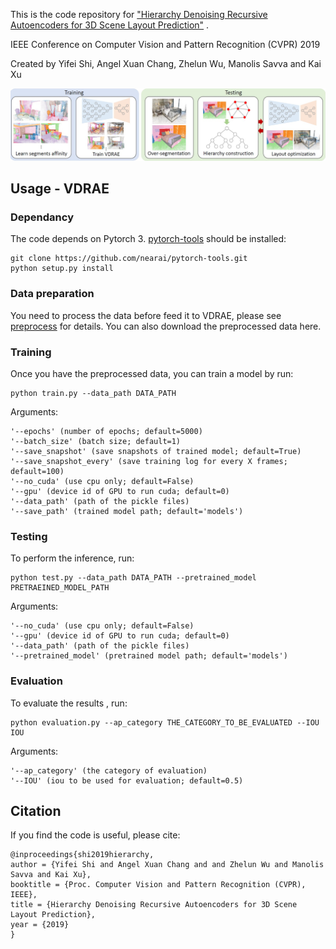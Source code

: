 This is the code repository for ["Hierarchy Denoising Recursive Autoencoders for 3D Scene Layout Prediction"][1] .

IEEE Conference on Computer Vision and Pattern Recognition (CVPR) 2019

Created by Yifei Shi, Angel Xuan Chang, Zhelun Wu, Manolis Savva and Kai Xu

![teaser](image/figure.JPG)

## Usage - VDRAE
### Dependancy
The code depends on Pytorch 3. [pytorch-tools][2] should be installed: 
~~~~ 
git clone https://github.com/nearai/pytorch-tools.git
python setup.py install
~~~~ 

### Data preparation
You need to process the data before feed it to VDRAE, please see [preprocess](https://github.com/yifeishi/HierarchyLayout/tree/master/preprocess) for details. You can also download the preprocessed data here. 

### Training
Once you have the preprocessed data, you can train a model by run:
~~~~ 
python train.py --data_path DATA_PATH
~~~~ 

Arguments: 
```
'--epochs' (number of epochs; default=5000)
'--batch_size' (batch size; default=1)
'--save_snapshot' (save snapshots of trained model; default=True)
'--save_snapshot_every' (save training log for every X frames; default=100)
'--no_cuda' (use cpu only; default=False)
'--gpu' (device id of GPU to run cuda; default=0)
'--data_path' (path of the pickle files)
'--save_path' (trained model path; default='models')
```

### Testing
To perform the inference, run:
~~~~ 
python test.py --data_path DATA_PATH --pretrained_model PRETRAEINED_MODEL_PATH
~~~~ 

Arguments:
```
'--no_cuda' (use cpu only; default=False)
'--gpu' (device id of GPU to run cuda; default=0)
'--data_path' (path of the pickle files)
'--pretrained_model' (pretrained model path; default='models')
```

### Evaluation
To evaluate the results , run:
~~~~ 
python evaluation.py --ap_category THE_CATEGORY_TO_BE_EVALUATED --IOU IOU
~~~~ 

Arguments:
```
'--ap_category' (the category of evaluation)
'--IOU' (iou to be used for evaluation; default=0.5)
```

## Citation
If you find the code is useful, please cite:
~~~~
@inproceedings{shi2019hierarchy, 
author = {Yifei Shi and Angel Xuan Chang and and Zhelun Wu and Manolis Savva and Kai Xu}, 
booktitle = {Proc. Computer Vision and Pattern Recognition (CVPR), IEEE}, 
title = {Hierarchy Denoising Recursive Autoencoders for 3D Scene Layout Prediction}, 
year = {2019}
}
~~~~

[1]:  https://arxiv.org/pdf/1903.03757.pdf "Hierarchy Denoising Recursive Autoencoders for 3D Scene Layout Prediction"
[2]:  https://github.com/nearai/torchfold "Data and model"

